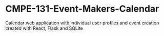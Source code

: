 ﻿# CMPE-131-Event-Makers-Calendar

Calendar web application with individual user profiles and event creation created with React, Flask and SQLite
